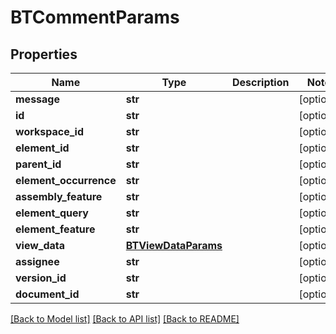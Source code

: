 # BTCommentParams

## Properties
Name | Type | Description | Notes
------------ | ------------- | ------------- | -------------
**message** | **str** |  | [optional] 
**id** | **str** |  | [optional] 
**workspace_id** | **str** |  | [optional] 
**element_id** | **str** |  | [optional] 
**parent_id** | **str** |  | [optional] 
**element_occurrence** | **str** |  | [optional] 
**assembly_feature** | **str** |  | [optional] 
**element_query** | **str** |  | [optional] 
**element_feature** | **str** |  | [optional] 
**view_data** | [**BTViewDataParams**](BTViewDataParams.md) |  | [optional] 
**assignee** | **str** |  | [optional] 
**version_id** | **str** |  | [optional] 
**document_id** | **str** |  | [optional] 

[[Back to Model list]](../README.md#documentation-for-models) [[Back to API list]](../README.md#documentation-for-api-endpoints) [[Back to README]](../README.md)


